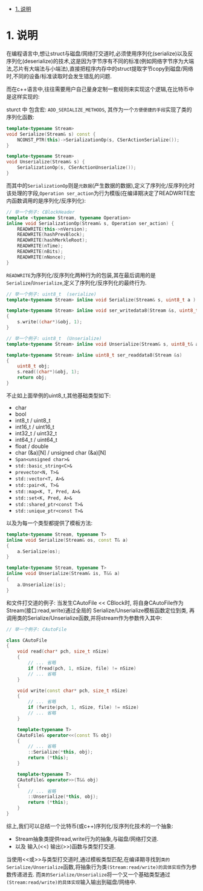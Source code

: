 

<!-- TOC -->

- [1. 说明](#1-说明)

<!-- /TOC -->

# 1. 说明

在编程语言中,想让struct与磁盘/网络打交道时,必须使用序列化(serialize)以及反序列化(deserialize)的技术,这是因为字节序有不同的标准(例如网络字节序为大端法,芯片有大端法与小端法),直接把程序内存中的struct提取字节copy到磁盘/网络时,不同的设备/标准读取时会发生错乱的问题.

而在c++语言中,往往需要用户自己量身定制一套规则来实现这个逻辑,在比特币中是这样实现的:

sturct 中 包含宏: `ADD_SERIALIZE_METHODS`, 其作为一个`方便便捷的手段`实现了类的序列化函数:

```c++
template<typename Stream>
void Serialize(Stream& s) const {
    NCONST_PTR(this)->SerializationOp(s, CSerActionSerialize());    
}
```

```c++
template<typename Stream>
void Unserialize(Stream& s) { 
    SerializationOp(s, CSerActionUnserialize());
}
```

而其中的`SerializationOp`则是`元数据`(产生数据的数据),定义了序列化/反序列化时该处理的字段,`Operation ser_action`为行为模版(在编译期决定了READWRITE宏内函数调用的是序列化/反序列化):

```c++
// 举一个例子: CBlockHeader
template <typename Stream, typename Operation>
inline void SerializationOp(Stream& s, Operation ser_action) {
    READWRITE(this->nVersion);
    READWRITE(hashPrevBlock);
    READWRITE(hashMerkleRoot);
    READWRITE(nTime);
    READWRITE(nBits);
    READWRITE(nNonce);
}
```

`READWRITE`为序列化/反序列化两种行为的包装,其在最后调用的是`Serialize`/`Unserialize`,定义了序列化/反序列化的最终行为.

```c++
// 举一个例子: uint8_t  (serialize)
template<typename Stream> inline void Serialize(Stream& s, uint8_t a ) { ser_writedata8(s, a); }

template<typename Stream> inline void ser_writedata8(Stream &s, uint8_t obj)
{
    s.write((char*)&obj, 1);
}

// 举一个例子: uint8_t  (Unserialize)
template<typename Stream> inline void Unserialize(Stream& s, uint8_t& a ) { a = ser_readdata8(s); }

template<typename Stream> inline uint8_t ser_readdata8(Stream &s)
{
    uint8_t obj;
    s.read((char*)&obj, 1);
    return obj;
}
```

不止如上面举例的uint8_t,其他基础类型如下:


* char
* bool
* int8_t / uint8_t
* int16_t / uint16_t
* int32_t / uint32_t
* int64_t / uint64_t
* float / double
* char (&a)[N] / unsigned char (&a)[N]
* ```Span<unsigned char>&```
* ```std::basic_string<C>&```
* ```prevector<N, T>&```
* ```std::vector<T, A>&```
* ```std::pair<K, T>&```
* ```std::map<K, T, Pred, A>&```
* ```std::set<K, Pred, A>&```
* ```std::shared_ptr<const T>&```
* ```std::unique_ptr<const T>&```

以及为每一个类型都提供了模板方法:
```c++
template<typename Stream, typename T>
inline void Serialize(Stream& os, const T& a)
{
    a.Serialize(os);
}

template<typename Stream, typename T>
inline void Unserialize(Stream& is, T&& a)
{
    a.Unserialize(is);
}
```

和文件打交道的例子: 当发生CAutoFile << CBlock时, 将自身CAutoFile作为Stream(接口:read,write)通过全局的
Serialize/Unserialize模板函数定位到类, 再调用类的Serialize/Unserialize函数,并将stream作为参数传入其中:

```c++
// 举一个例子: CAutoFile

class CAutoFile
{
    void read(char* pch, size_t nSize)
    {
        // ... 省略
        if (fread(pch, 1, nSize, file) != nSize)
        // ... 省略
    }

    void write(const char* pch, size_t nSize)
    {
        // ... 省略
        if (fwrite(pch, 1, nSize, file) != nSize)
        // ... 省略
    }

    template<typename T>
    CAutoFile& operator<<(const T& obj)
    {
        // ... 省略
        ::Serialize(*this, obj);
        return (*this);
    }

    template<typename T>
    CAutoFile& operator>>(T&& obj)
    {
        // ... 省略
        ::Unserialize(*this, obj);
        return (*this);
    }
}
```


综上,我们可以总结一个比特币(或c++)序列化/反序列化技术的一个抽象: 

* Stream抽象类提供read,write行为的抽象,与磁盘/网络打交道. 
* 以及 输入(<<) 输出(>>)函数与类型打交道. 

当使用<<或>>与类型打交道时,通过模板类型匹配,在编译期寻找到`类的Serialize/Unserialize`函数,将抽象行为类`(Stream:read/write)的具体实现`作为参数传递进去. 而`类的Serialize/Unserialize`将一个又一个基础类型通过`(Stream:read/write)的具体实现`输入输出到磁盘/网络中.
